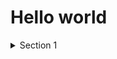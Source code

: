 # Hello world

<details>
<summary>Section 1</summary>

<pre class="mermaid">
graph TD;
    Base --> Service
</pre>


</details>

<script type="module">
    import * as mermaid from 'https://cdn.jsdelivr.net/npm/mermaid@11.6.0/dist/mermaid.min.js';
    mermaid.initialize({
        startOnLoad: true,
        theme: 'dark'
    });
</script>
